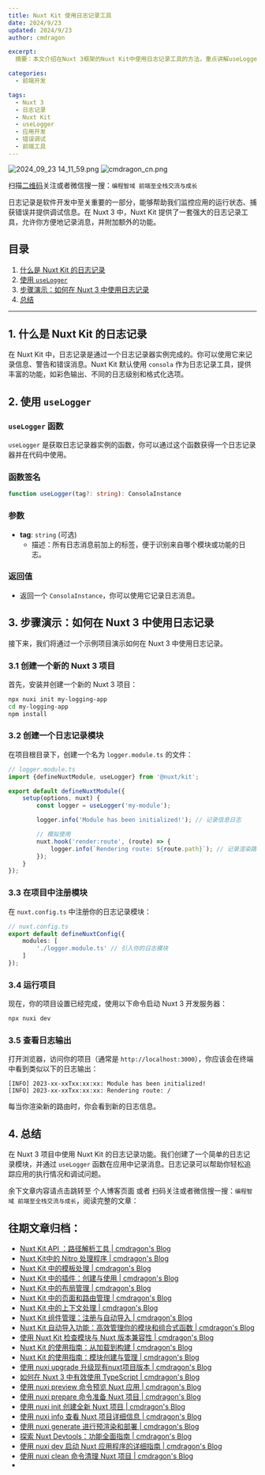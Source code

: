 ```yaml
---
title: Nuxt Kit 使用日志记录工具
date: 2024/9/23
updated: 2024/9/23
author: cmdragon

excerpt:
  摘要：本文介绍在Nuxt 3框架的Nuxt Kit中使用日志记录工具的方法，重点讲解useLogger函数的应用，通过创建示例项目一步步展示如何配置和使用日志记录功能来监控应用状态、记录信息和调试错误，提升开发效率和应用维护性。

categories:
  - 前端开发

tags:
  - Nuxt 3
  - 日志记录
  - Nuxt Kit
  - useLogger
  - 应用开发
  - 错误调试
  - 前端工具
---
```


<img src="https://static.cmdragon.cn/blog/images/2024_09_23 14_11_59.png@blog" title="2024_09_23 14_11_59.png" alt="2024_09_23 14_11_59.png"/>

<img src="https://static.cmdragon.cn/blog/images/cmdragon_cn.png" title="cmdragon_cn.png" alt="cmdragon_cn.png"/>


扫描[二维码](https://static.cmdragon.cn/blog/images/cmdragon_cn.png)关注或者微信搜一搜：`编程智域 前端至全栈交流与成长`

日志记录是软件开发中至关重要的一部分，能够帮助我们监控应用的运行状态、捕获错误并提供调试信息。在 Nuxt 3 中，Nuxt Kit
提供了一套强大的日志记录工具，允许你方便地记录消息，并附加额外的功能。

## 目录

1. [什么是 Nuxt Kit 的日志记录](#什么是-nuxt-kit-的日志记录)
2. [使用 `useLogger`](#使用-useLogger)
3. [步骤演示：如何在 Nuxt 3 中使用日志记录](#步骤演示：如何在-nuxt-3-中使用日志记录)
4. [总结](#总结)

---

## 1. 什么是 Nuxt Kit 的日志记录

在 Nuxt Kit 中，日志记录是通过一个日志记录器实例完成的。你可以使用它来记录信息、警告和错误消息。Nuxt Kit 默认使用 `consola`
作为日志记录工具，提供丰富的功能，如彩色输出、不同的日志级别和格式化选项。

## 2. 使用 `useLogger`

### `useLogger` 函数

`useLogger` 是获取日志记录器实例的函数，你可以通过这个函数获得一个日志记录器并在代码中使用。

### 函数签名

```typescript
function useLogger(tag?: string): ConsolaInstance
```

### 参数

- **tag**: `string` (可选)
    - 描述：所有日志消息前加上的标签，便于识别来自哪个模块或功能的日志。

### 返回值

- 返回一个 `ConsolaInstance`，你可以使用它记录日志消息。

## 3. 步骤演示：如何在 Nuxt 3 中使用日志记录

接下来，我们将通过一个示例项目演示如何在 Nuxt 3 中使用日志记录。

### 3.1 创建一个新的 Nuxt 3 项目

首先，安装并创建一个新的 Nuxt 3 项目：

```bash
npx nuxi init my-logging-app
cd my-logging-app
npm install
```

### 3.2 创建一个日志记录模块

在项目根目录下，创建一个名为 `logger.module.ts` 的文件：

```typescript
// logger.module.ts
import {defineNuxtModule, useLogger} from '@nuxt/kit';

export default defineNuxtModule({
    setup(options, nuxt) {
        const logger = useLogger('my-module');

        logger.info('Module has been initialized!'); // 记录信息日志

        // 模拟使用
        nuxt.hook('render:route', (route) => {
            logger.info(`Rendering route: ${route.path}`); // 记录渲染路由事件
        });
    }
});
```

### 3.3 在项目中注册模块

在 `nuxt.config.ts` 中注册你的日志记录模块：

```typescript
// nuxt.config.ts
export default defineNuxtConfig({
    modules: [
        './logger.module.ts' // 引入你的日志模块
    ]
});
```

### 3.4 运行项目

现在，你的项目设置已经完成，使用以下命令启动 Nuxt 3 开发服务器：

```bash
npx nuxi dev
```

### 3.5 查看日志输出

打开浏览器，访问你的项目（通常是 `http://localhost:3000`），你应该会在终端中看到类似以下的日志输出：

```
[INFO] 2023-xx-xxTxx:xx:xx: Module has been initialized!
[INFO] 2023-xx-xxTxx:xx:xx: Rendering route: /
```

每当你渲染新的路由时，你会看到新的日志信息。

## 4. 总结

在 Nuxt 3 项目中使用 Nuxt Kit 的日志记录功能。我们创建了一个简单的日志记录模块，并通过 `useLogger`
函数在应用中记录消息。日志记录可以帮助你轻松追踪应用的执行情况和调试问题。

余下文章内容请点击跳转至 个人博客页面 或者 扫码关注或者微信搜一搜：`编程智域 前端至全栈交流与成长`，阅读完整的文章：

## 往期文章归档：

- [Nuxt Kit API ：路径解析工具 | cmdragon's Blog](https://blog.cmdragon.cn/posts/441492dbf6ae/)
- [Nuxt Kit中的 Nitro 处理程序 | cmdragon's Blog](https://blog.cmdragon.cn/posts/2bd1fe409aca/)
- [Nuxt Kit 中的模板处理 | cmdragon's Blog](https://blog.cmdragon.cn/posts/4cf144d7b562/)
- [Nuxt Kit 中的插件：创建与使用 | cmdragon's Blog](https://blog.cmdragon.cn/posts/080baafc9cf0/)
- [Nuxt Kit 中的布局管理 | cmdragon's Blog](https://blog.cmdragon.cn/posts/1c99e3fc4fb0/)
- [Nuxt Kit 中的页面和路由管理 | cmdragon's Blog](https://blog.cmdragon.cn/posts/85c68e006ffc/)
- [Nuxt Kit 中的上下文处理 | cmdragon's Blog](https://blog.cmdragon.cn/posts/83b074b7a330/)
- [Nuxt Kit 组件管理：注册与自动导入 | cmdragon's Blog](https://blog.cmdragon.cn/posts/1097e357ea9a/)
- [Nuxt Kit 自动导入功能：高效管理你的模块和组合式函数 | cmdragon's Blog](https://blog.cmdragon.cn/posts/54548c5422db/)
- [使用 Nuxt Kit 检查模块与 Nuxt 版本兼容性 | cmdragon's Blog](https://blog.cmdragon.cn/posts/7739f2e3f502/)
- [Nuxt Kit 的使用指南：从加载到构建 | cmdragon's Blog](https://blog.cmdragon.cn/posts/89214487bbdc/)
- [Nuxt Kit 的使用指南：模块创建与管理 | cmdragon's Blog](https://blog.cmdragon.cn/posts/4dc052ff586b/)
- [使用 nuxi upgrade 升级现有nuxt项目版本 | cmdragon's Blog](https://blog.cmdragon.cn/posts/07ce67a781de/)
- [如何在 Nuxt 3 中有效使用 TypeScript | cmdragon's Blog](https://blog.cmdragon.cn/posts/cd079a58ef40/)
- [使用 nuxi preview 命令预览 Nuxt 应用 | cmdragon's Blog](https://blog.cmdragon.cn/posts/7f243ae60d60/)
- [使用 nuxi prepare 命令准备 Nuxt 项目 | cmdragon's Blog](https://blog.cmdragon.cn/posts/1df59c03194c/)
- [使用 nuxi init 创建全新 Nuxt 项目 | cmdragon's Blog](https://blog.cmdragon.cn/posts/25142fd0f7a7/)
- [使用 nuxi info 查看 Nuxt 项目详细信息 | cmdragon's Blog](https://blog.cmdragon.cn/posts/15f6f5b42fd0/)
- [使用 nuxi generate 进行预渲染和部署 | cmdragon's Blog](https://blog.cmdragon.cn/posts/ab02ca20e749/)
- [探索 Nuxt Devtools：功能全面指南 | cmdragon's Blog](https://blog.cmdragon.cn/posts/79fd8b17a254/)
- [使用 nuxi dev 启动 Nuxt 应用程序的详细指南 | cmdragon's Blog](https://blog.cmdragon.cn/posts/ef880861a974/)
- [使用 nuxi clean 命令清理 Nuxt 项目 | cmdragon's Blog](https://blog.cmdragon.cn/posts/e55433e2a415/)
-


